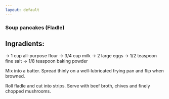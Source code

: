 ```yaml
---
layout: default
---
```

 
 
 ### Soup pancakes (Fladle)
 ## Ingradients:
-> 1 cup all-purpose flour
-> 3/4 cup milk
-> 2 large eggs
-> 1/2 teaspoon fine salt
-> 1/8 teaspoon baking powder

Mix into a batter. Spread thinly on a well-lubricated frying pan and flip when browned. 

Roll fladle and cut into strips. Serve with beef broth, chives and finely chopped mushrooms.  

```
